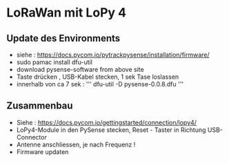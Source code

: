 # LoRaWan mit LoPy 4

## Update des Environments

* siehe : https://docs.pycom.io/pytrackpysense/installation/firmware/
* sudo pamac install dfu-util
* download pysense-software from above site
* Taste drücken , USB-Kabel stecken, 1 sek Tase loslassen
* innerhalb von ca 7 sek : ''' dfu-util -D pysense-0.0.8.dfu '''

## Zusammenbau

* Siehe : https://docs.pycom.io/gettingstarted/connection/lopy4/
* LoPy4-Module in den PySense stecken, Reset - Taster in Richtung USB-Connector
* Antenne anschliessen, je nach Frequenz !
* Firmware updaten 

